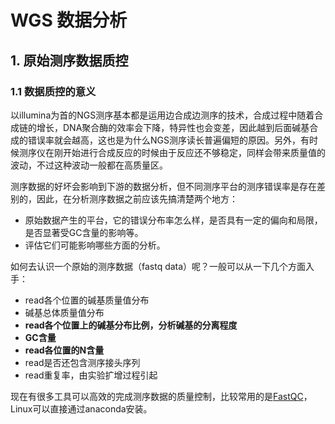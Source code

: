 # WGS 数据分析

## 1. 原始测序数据质控

### 1.1 数据质控的意义

以illumina为首的NGS测序基本都是运用边合成边测序的技术，合成过程中随着合成链的增长，DNA聚合酶的效率会下降，特异性也会变差，因此越到后面碱基合成的错误率就会越高，这也是为什么NGS测序读长普遍偏短的原因。另外，有时候测序仪在刚开始进行合成反应的时候由于反应还不够稳定，同样会带来质量值的波动，不过这种波动一般都在高质量区。

测序数据的好坏会影响到下游的数据分析，但不同测序平台的测序错误率是存在差别的，因此，在分析测序数据之前应该先搞清楚两个地方：

- 原始数据产生的平台，它的错误分布率怎么样，是否具有一定的偏向和局限，是否显著受GC含量的影响等。
- 评估它们可能影响哪些方面的分析。

如何去认识一个原始的测序数据（fastq data）呢？一般可以从一下几个方面入手：

- read各个位置的碱基质量值分布
- 碱基总体质量值分布
- **read各个位置上的碱基分布比例，分析碱基的分离程度**
- **GC含量**
- **read各位置的N含量**
- read是否还包含测序接头序列
- read重复率，由实验扩增过程引起

现在有很多工具可以高效的完成测序数据的质量控制，比较常用的是[FastQC](https://www.bioinformatics.babraham.ac.uk/projects/fastqc/)，Linux可以直接通过anaconda安装。

